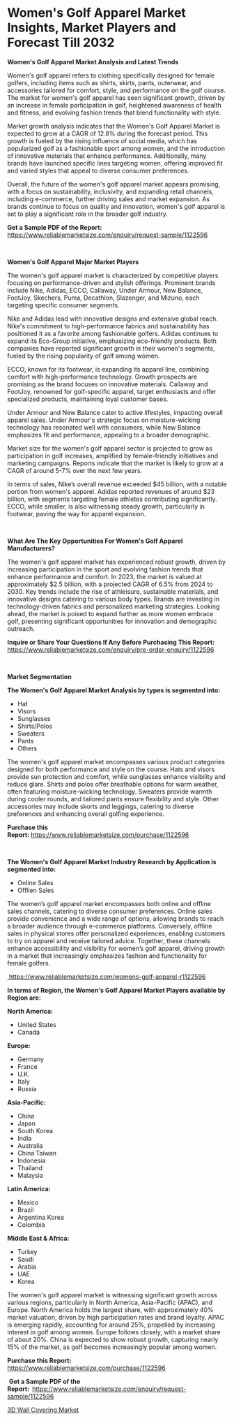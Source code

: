 <p><h1>Women's Golf Apparel Market Insights, Market Players and Forecast Till 2032</h1></p><p><strong>Women's Golf Apparel Market Analysis and Latest Trends</strong></p>
<p><p>Women's golf apparel refers to clothing specifically designed for female golfers, including items such as shirts, skirts, pants, outerwear, and accessories tailored for comfort, style, and performance on the golf course. The market for women's golf apparel has seen significant growth, driven by an increase in female participation in golf, heightened awareness of health and fitness, and evolving fashion trends that blend functionality with style.</p><p>Market growth analysis indicates that the Women's Golf Apparel Market is expected to grow at a CAGR of 12.8% during the forecast period. This growth is fueled by the rising influence of social media, which has popularized golf as a fashionable sport among women, and the introduction of innovative materials that enhance performance. Additionally, many brands have launched specific lines targeting women, offering improved fit and varied styles that appeal to diverse consumer preferences.</p><p>Overall, the future of the women's golf apparel market appears promising, with a focus on sustainability, inclusivity, and expanding retail channels, including e-commerce, further driving sales and market expansion. As brands continue to focus on quality and innovation, women's golf apparel is set to play a significant role in the broader golf industry.</p></p>
<p><strong>Get a Sample PDF of the Report:&nbsp;</strong> <a href="https://www.reliablemarketsize.com/enquiry/request-sample/1122596?utm_campaign=2409&utm_medium=2&utm_source=Github&utm_content=ia&utm_term=08022025&utm_id=womens-golf-apparel">https://www.reliablemarketsize.com/enquiry/request-sample/1122596</a></p>
<p>&nbsp;</p>
<p><strong>Women's Golf Apparel Major Market Players</strong></p>
<p><p>The women's golf apparel market is characterized by competitive players focusing on performance-driven and stylish offerings. Prominent brands include Nike, Adidas, ECCO, Callaway, Under Armour, New Balance, FootJoy, Skechers, Puma, Decathlon, Slazenger, and Mizuno, each targeting specific consumer segments.</p><p>Nike and Adidas lead with innovative designs and extensive global reach. Nike's commitment to high-performance fabrics and sustainability has positioned it as a favorite among fashionable golfers. Adidas continues to expand its Eco-Group initiative, emphasizing eco-friendly products. Both companies have reported significant growth in their women's segments, fueled by the rising popularity of golf among women.</p><p>ECCO, known for its footwear, is expanding its apparel line, combining comfort with high-performance technology. Growth prospects are promising as the brand focuses on innovative materials. Callaway and FootJoy, renowned for golf-specific apparel, target enthusiasts and offer specialized products, maintaining loyal customer bases.</p><p>Under Armour and New Balance cater to active lifestyles, impacting overall apparel sales. Under Armour's strategic focus on moisture-wicking technology has resonated well with consumers, while New Balance emphasizes fit and performance, appealing to a broader demographic.</p><p>Market size for the women's golf apparel sector is projected to grow as participation in golf increases, amplified by female-friendly initiatives and marketing campaigns. Reports indicate that the market is likely to grow at a CAGR of around 5-7% over the next few years.</p><p>In terms of sales, Nike’s overall revenue exceeded $45 billion, with a notable portion from women's apparel. Adidas reported revenues of around $23 billion, with segments targeting female athletes contributing significantly. ECCO, while smaller, is also witnessing steady growth, particularly in footwear, paving the way for apparel expansion.</p></p>
<p>&nbsp;</p>
<p><strong>What Are The Key Opportunities For Women's Golf Apparel Manufacturers?</strong></p>
<p><p>The women's golf apparel market has experienced robust growth, driven by increasing participation in the sport and evolving fashion trends that enhance performance and comfort. In 2023, the market is valued at approximately $2.5 billion, with a projected CAGR of 6.5% from 2024 to 2030. Key trends include the rise of athleisure, sustainable materials, and innovative designs catering to various body types. Brands are investing in technology-driven fabrics and personalized marketing strategies. Looking ahead, the market is poised to expand further as more women embrace golf, presenting significant opportunities for innovation and demographic outreach.</p></p>
<p><strong>Inquire or Share Your Questions If Any Before Purchasing This Report:</strong> <a href="https://www.reliablemarketsize.com/enquiry/pre-order-enquiry/1122596?utm_campaign=2409&utm_medium=2&utm_source=Github&utm_content=ia&utm_term=08022025&utm_id=womens-golf-apparel">https://www.reliablemarketsize.com/enquiry/pre-order-enquiry/1122596</a></p>
<p>&nbsp;</p>
<p><strong>Market Segmentation</strong></p>
<p><strong>The Women's Golf Apparel Market Analysis by types is segmented into:</strong></p>
<p><ul><li>Hat</li><li>Visors</li><li>Sunglasses</li><li>Shirts/Polos</li><li>Sweaters</li><li>Pants</li><li>Others</li></ul></p>
<p><p>The women's golf apparel market encompasses various product categories designed for both performance and style on the course. Hats and visors provide sun protection and comfort, while sunglasses enhance visibility and reduce glare. Shirts and polos offer breathable options for warm weather, often featuring moisture-wicking technology. Sweaters provide warmth during cooler rounds, and tailored pants ensure flexibility and style. Other accessories may include skorts and leggings, catering to diverse preferences and enhancing overall golfing experience.</p></p>
<p><strong>Purchase this Report:&nbsp;</strong><a href="https://www.reliablemarketsize.com/purchase/1122596?utm_campaign=2409&utm_medium=2&utm_source=Github&utm_content=ia&utm_term=08022025&utm_id=womens-golf-apparel">https://www.reliablemarketsize.com/purchase/1122596</a></p>
<p>&nbsp;</p>
<p><strong>The Women's Golf Apparel Market Industry Research by Application is segmented into:</strong></p>
<p><ul><li>Online Sales</li><li>Offlien Sales</li></ul></p>
<p><p>The women’s golf apparel market encompasses both online and offline sales channels, catering to diverse consumer preferences. Online sales provide convenience and a wide range of options, allowing brands to reach a broader audience through e-commerce platforms. Conversely, offline sales in physical stores offer personalized experiences, enabling customers to try on apparel and receive tailored advice. Together, these channels enhance accessibility and visibility for women’s golf apparel, driving growth in a market that increasingly emphasizes fashion and functionality for female golfers.</p></p>
<p><a href="https://www.reliablemarketsize.com/womens-golf-apparel-r1122596?utm_campaign=2409&utm_medium=2&utm_source=Github&utm_content=ia&utm_term=08022025&utm_id=womens-golf-apparel">&nbsp;https://www.reliablemarketsize.com/womens-golf-apparel-r1122596</a></p>
<p><strong>In terms of Region, the Women's Golf Apparel Market Players available by Region are:</strong></p>
<p>
    <p> <strong> North America: </strong>
        <ul>
            <li>United States</li>
            <li>Canada</li>
        </ul>
        </p> 
    <p> <strong> Europe: </strong>
        <ul>
            <li>Germany</li>
            <li>France</li>
            <li>U.K.</li>
            <li>Italy</li>
            <li>Russia</li>
        </ul>
        </p> 
    <p> <strong> Asia-Pacific: </strong>
        <ul>
            <li>China</li>
            <li>Japan</li>
            <li>South Korea</li>
            <li>India</li>
            <li>Australia</li>
            <li>China Taiwan</li>
            <li>Indonesia</li>
            <li>Thailand</li>
            <li>Malaysia</li>
        </ul>
        </p> 
    <p> <strong> Latin America: </strong>
        <ul>
            <li>Mexico</li>
            <li>Brazil</li>
            <li>Argentina Korea</li>
            <li>Colombia</li>
        </ul>
        </p> 
    <p> <strong> Middle East & Africa: </strong>
        <ul>
            <li>Turkey</li>
            <li>Saudi</li>
            <li>Arabia</li>
            <li>UAE</li>
            <li>Korea</li>
        </ul>
    </p>
    </p>
<p><p>The women's golf apparel market is witnessing significant growth across various regions, particularly in North America, Asia-Pacific (APAC), and Europe. North America holds the largest share, with approximately 40% market valuation, driven by high participation rates and brand loyalty. APAC is emerging rapidly, accounting for around 25%, propelled by increasing interest in golf among women. Europe follows closely, with a market share of about 20%. China is expected to show robust growth, capturing nearly 15% of the market, as golf becomes increasingly popular among women.</p></p>
<p><strong>Purchase this Report: </strong><a href="https://www.reliablemarketsize.com/purchase/1122596?utm_campaign=2409&utm_medium=2&utm_source=Github&utm_content=ia&utm_term=08022025&utm_id=womens-golf-apparel">https://www.reliablemarketsize.com/purchase/1122596</a></p>
<p>&nbsp;<strong>Get a Sample PDF of the Report:&nbsp;&nbsp;</strong><a href="https://www.reliablemarketsize.com/enquiry/request-sample/1122596?utm_campaign=2409&utm_medium=2&utm_source=Github&utm_content=ia&utm_term=08022025&utm_id=womens-golf-apparel">https://www.reliablemarketsize.com/enquiry/request-sample/1122596</a></p>
<p><strong></strong></p>
<p><p><a href="https://github.com/kimberjam0i/Market-Research-Report-List-1/blob/main/3d-wall-covering-market.md?utm_campaign=2409&utm_medium=2&utm_source=Github&utm_content=ia&utm_term=08022025&utm_id=womens-golf-apparel">3D Wall Covering Market</a></p></p>